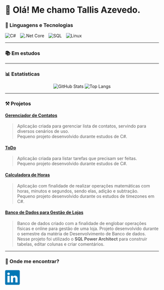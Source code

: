 # 👋 Olá! Me chamo Tallis Azevedo.

### 🤖 Linguagens e Tecnologias
<img 
    alt="C#"
    title="C#" 
    width="40px" 
    style="padding-right: 10px;" 
    src="https://cdn.jsdelivr.net/gh/devicons/devicon@latest/icons/csharp/csharp-original.svg" />
<img 
    alt=".Net Core" 
    title=".Net Core"
    width="40px" 
    style="padding-right: 10px;" 
    src="https://cdn.jsdelivr.net/gh/devicons/devicon@latest/icons/dotnetcore/dotnetcore-original.svg" />
<img 
    alt="SQL" 
    title="SQL"
    width="40px" 
    style="padding-right: 10px;" 
    src="https://cdn.jsdelivr.net/gh/devicons/devicon@latest/icons/azuresqldatabase/azuresqldatabase-original.svg"  />
<img 
    alt="Linux"
    title="Linux" 
    width="40px" 
    style="padding-right: 10px;" 
    src="https://cdn.jsdelivr.net/gh/devicons/devicon@latest/icons/linux/linux-original.svg" />

---

### 📚 Em estudos
> 

---

### 📊 Estatísticas
<div align="center">
  <img 
    alt="GitHub Stats" 
    height="180em"
    src="https://github-readme-stats.vercel.app/api?username=tallisazevedo&show_icons=true&theme=dark&include_all_commits=true&locale=pt-br" 
  />
  <img 
    alt="Top Langs"
    height="180em"
    src="https://github-readme-stats.vercel.app/api/top-langs/?username=tallisazevedo&theme=dark&layout=compact&custom_title=Tecnologias&langs_count=9" 
  />
</div>

---

### ⚒️ Projetos 

#### [Gerenciador de Contatos](https://github.com/tallisazevedo/GerenciadorDeContatos)
> Aplicação criada para gerenciar lista de contatos, servindo para diversos cenários de uso.  
> Pequeno projeto desenvolvido durante estudos de C#.

#### [ToDo](https://github.com/tallisazevedo/GerenciadorDeTarefas)
> Aplicação criada para listar tarefas que precisam ser feitas.  
> Pequeno projeto desenvolvido durante estudos de C#.

#### [Calculadora de Horas](https://github.com/tallisazevedo/CalculadoraDeHoras)
> Aplicação com finalidade de realizar operações matemáticas com horas, minutos e segundos, sendo elas, adição e subtração.  
> Pequeno projeto desenvolvido durante os estudos de timezones em C#.

#### [Banco de Dados para Gestão de Lojas](https://github.com/tallisazevedo/uvv_bd1_cc1mc)
> Banco de dados criado com a finalidade de englobar operações físicas e online para gestão de uma loja.
> Projeto desenvolvido durante o semestre da matéria de Desenvolvimento de Banco de dados. Nesse projeto foi utilizado o **SQL Power Architect** para construir tabelas, editar colunas e criar comentários.

---

### 🔎 Onde me encontrar? 
##### [![LinkedIn](https://raw.githubusercontent.com/CLorant/readme-social-icons/main/medium/filled/linkedin.svg)](https://www.linkedin.com/in/tallis-azevedo-90a51a265/) 


